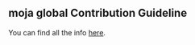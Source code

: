 ## moja global Contribution Guideline

You can find all the info [here](https://github.com/moja-global/About-moja-global/blob/master/CONTRIBUTING.md).

